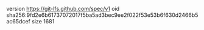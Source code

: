 version https://git-lfs.github.com/spec/v1
oid sha256:9fd2e6b61737072017f5ba5ad3bec9ee2f022f53e53b6f630d2466b5ac65dcef
size 1681
